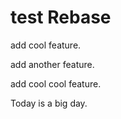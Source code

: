# test Rebase 

add cool feature.

add another feature.

add cool cool feature.

Today is a big day.
